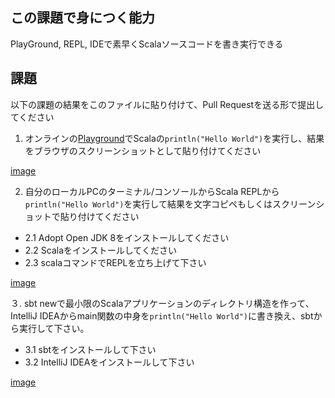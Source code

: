 ## この課題で身につく能力

PlayGround, REPL, IDEで素早くScalaソースコードを書き実行できる

## 課題

以下の課題の結果をこのファイルに貼り付けて、Pull Requestを送る形で提出してください

1. オンラインの[Playground](https://scastie.scala-lang.org/)でScalaの`println("Hello World")`を実行し、結果をブラウザのスクリーンショットとして貼り付けてください

[image](https://user-images.githubusercontent.com/11292872/78143662-87fb4180-7469-11ea-9986-928f6dd2648c.png)

2. 自分のローカルPCのターミナル/コンソールからScala REPLから`println("Hello World")`を実行して結果を文字コピペもしくはスクリーンショットで貼り付けてください
 - 2.1 Adopt Open JDK 8をインストールしてください
 - 2.2 Scalaをインストールしてください
 - 2.3 scalaコマンドでREPLを立ち上げて下さい

[image](https://user-images.githubusercontent.com/11292872/78143992-fa6c2180-7469-11ea-907c-a876e2824cfa.png)

３. sbt newで最小限のScalaアプリケーションのディレクトリ構造を作って、IntelliJ IDEAからmain関数の中身を`println("Hello World")`に書き換え、sbtから実行して下さい。
 - 3.1 sbtをインストールして下さい
 - 3.2 IntelliJ IDEAをインストールして下さい
 
[image](https://user-images.githubusercontent.com/11292872/78146663-6bf99f00-746d-11ea-9a8d-9478e9a8946d.png)

